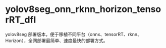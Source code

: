 # yolov8seg_onn_rknn_horizon_tensorRT_dfl
yolov8seg 部署版本，便于移植不同平台（onnx、tensorRT、rknn、Horizon），全网部署最简单、速度最快的部署方式。
